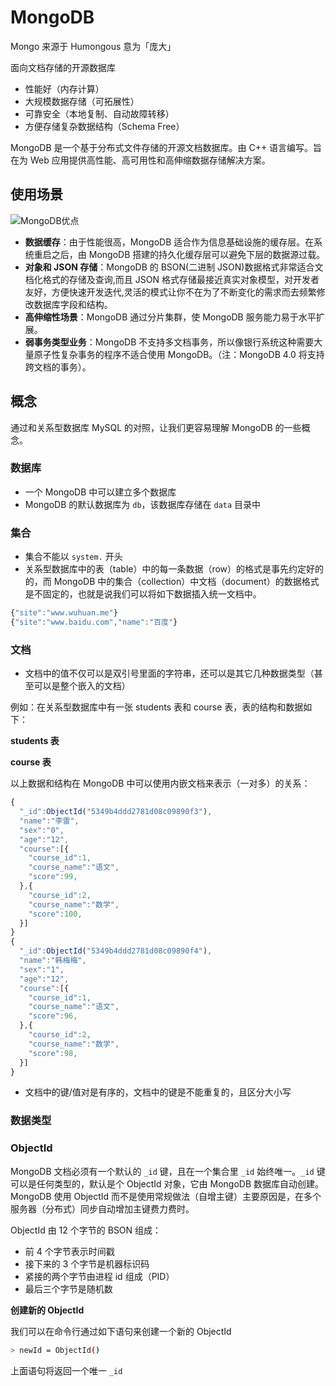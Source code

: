 # MongoDB

Mongo 来源于 Humongous 意为「庞大」

面向文档存储的开源数据库

- 性能好（内存计算）
- 大规模数据存储（可拓展性）
- 可靠安全（本地复制、自动故障转移）
- 方便存储复杂数据结构（Schema Free）

MongoDB 是一个基于分布式文件存储的开源文档数据库。由 C++ 语言编写。旨在为 Web 应用提供高性能、高可用性和高伸缩数据存储解决方案。

## 使用场景

![MongoDB优点](../../snaptshots/mongodb-advantage.png)

- **数据缓存**：由于性能很高，MongoDB 适合作为信息基础设施的缓存层。在系统重启之后，由 MongoDB 搭建的持久化缓存层可以避免下层的数据源过载。
- **对象和 JSON 存储**：MongoDB 的 BSON(二进制 JSON)数据格式非常适合文档化格式的存储及查询,而且 JSON 格式存储最接近真实对象模型，对开发者友好，方便快速开发迭代,灵活的模式让你不在为了不断变化的需求而去频繁修改数据库字段和结构。
- **高伸缩性场景**：MongoDB 通过分片集群，使 MongoDB 服务能力易于水平扩展。
- **弱事务类型业务**：MongoDB 不支持多文档事务，所以像银行系统这种需要大量原子性复杂事务的程序不适合使用 MongoDB。（注：MongoDB 4.0 将支持跨文档的事务）。

## 概念

通过和关系型数据库 MySQL 的对照，让我们更容易理解 MongoDB 的一些概念。

### 数据库

- 一个 MongoDB 中可以建立多个数据库
- MongoDB 的默认数据库为 `db`，该数据库存储在 `data` 目录中

### 集合

- 集合不能以 `system.` 开头
- 关系型数据库中的表（table）中的每一条数据（row）的格式是事先约定好的的，而 MongoDB 中的集合（collection）中文档（document）的数据格式是不固定的，也就是说我们可以将如下数据插入统一文档中。

```js
{"site":"www.wuhuan.me"}
{"site":"www.baidu.com","name":"百度"}
```

### 文档

- 文档中的值不仅可以是双引号里面的字符串，还可以是其它几种数据类型（甚至可以是整个嵌入的文档）

例如：在关系型数据库中有一张 students 表和 course 表，表的结构和数据如下：

**students 表**

**course 表**

以上数据和结构在 MongoDB 中可以使用内嵌文档来表示（一对多）的关系：

```js
{
  "_id":ObjectId("5349b4ddd2781d08c09890f3"),
  "name":"李雷",
  "sex":"0",
  "age":"12",
  "course":[{
    "course_id":1,
    "course_name":"语文",
    "score":99,
  },{
    "course_id":2,
    "course_name":"数学",
    "score":100,
  }]
}
{
  "_id":ObjectId("5349b4ddd2781d08c09890f4"),
  "name":"韩梅梅",
  "sex":"1",
  "age":"12",
  "course":[{
    "course_id":1,
    "course_name":"语文",
    "score":96,
  },{
    "course_id":2,
    "course_name":"数学",
    "score":98,
  }]
}
```

- 文档中的键/值对是有序的，文档中的键是不能重复的，且区分大小写

### 数据类型

### ObjectId

MongoDB 文档必须有一个默认的 `_id` 键，且在一个集合里 `_id` 始终唯一。`_id` 键可以是任何类型的，默认是个 ObjectId 对象，它由 MongoDB 数据库自动创建。MongoDB 使用 ObjectId 而不是使用常规做法（自增主键）主要原因是，在多个服务器（分布式）同步自动增加主键费力费时。

ObjectId 由 12 个字节的 BSON 组成：

- 前 4 个字节表示时间戳
- 接下来的 3 个字节是机器标识码
- 紧接的两个字节由进程 id 组成（PID）
- 最后三个字节是随机数

**创建新的 ObjectId**

我们可以在命令行通过如下语句来创建一个新的 ObjectId

```sh
> newId = ObjectId()
```

上面语句将返回一个唯一 `_id`
